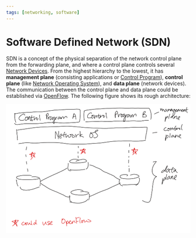 ```yaml
---
tags: [networking, software]
---
```


# Software Defined Network (SDN)

SDN is a concept of the physical separation of the network control plane from
the forwarding plane, and where a control plane controls several [Network Devices](202207051821.md).
From the highest hierarchy to the lowest, it has **management plane**
(consisting applications or [Control Program](202305151920.md)), **control
plane** (like [Network Operating System](202305151917.md)), and **data plane**
(network devices). The communication between the control plane and data plane
could be established via [OpenFlow](202305151926.md). The following figure shows
its rough architecture:

![SDN architecture](pic/software-defined-network-architecture.png)
